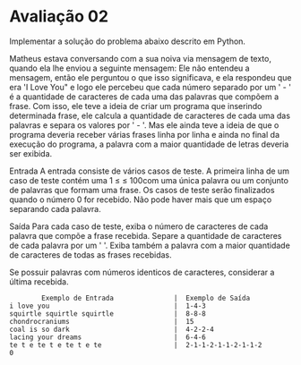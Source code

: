 # Avaliação 02
Implementar a solução do problema abaixo descrito em Python.

Matheus estava conversando com a sua noiva via mensagem de texto, quando ela lhe enviou a seguinte mensagem:
Ele não entendeu a mensagem, então ele perguntou o que isso significava, e ela respondeu que era 'I Love You" e logo ele percebeu que cada número separado por um ' - ' é a quantidade de caracteres de cada uma das palavras que compõem a frase. 
Com isso, ele teve a ideia de criar um programa que inserindo determinada frase, ele calcula a quantidade de caracteres de cada uma das palavras e separa os valores por ' - '. Mas ele ainda teve a ideia de que o programa deveria receber várias frases linha por linha e ainda no final da execução do programa, a palavra com a maior quantidade de letras deveria ser exibida.

Entrada
A entrada consiste de vários casos de teste. 
A primeira linha de um caso de teste contém uma 1 ≤ ≤ 100com uma única palavra ou um conjunto de palavras que formam uma frase. Os casos de teste serão finalizados quando o número 0 for recebido. Não pode haver mais que um espaço separando cada palavra.

Saída
Para cada caso de teste, exiba o número de caracteres de cada palavra que compõe a frase recebida. 
Separe a quantidade de caracteres de cada palavra por um '  '. 
Exiba também a palavra com a maior quantidade de caracteres de todas as frases recebidas.

Se possuir palavras com números identicos de caracteres, considerar a última recebida.

            Exemplo de Entrada               |  Exemplo de Saída
    i love you                               |  1-4-3
    squirtle squirtle squirtle               |  8-8-8
    chondrocraniums                          |  15
    coal is so dark                          |  4-2-2-4
    lacing your dreams                       |  6-4-6
    te t e te t e te t e te                  |  2-1-1-2-1-1-2-1-1-2
    0